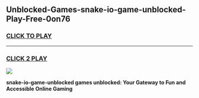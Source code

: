 
## Unblocked-Games-snake-io-game-unblocked-Play-Free-0on76
<h3>
<a href="https://premium76.site?title=snake-io-game-unblocked&ref=10A">CLICK TO PLAY</a></h3>
<hr>

<h3>
<a href="https://premium76.site?title=snake-io-game-unblocked&ref=10A">CLICK 2 PLAY</a>
  
</h3>

<a href="https://premium76.site?title=snake-io-game-unblocked&ref=10A"><img src="https://clearcache.store/games.png"></a>


**snake-io-game-unblocked games unblocked: Your Gateway to Fun and Accessible Online Gaming**
